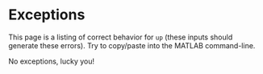 
# Exceptions

This page is a listing of correct behavior for `up` (these inputs should generate these errors). Try to copy/paste into the MATLAB command-line.


No exceptions, lucky you!



